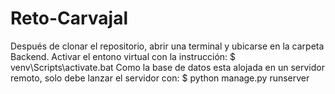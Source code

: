 
# Reto-Carvajal

Después de clonar el repositorio, abrir una terminal y ubicarse en la carpeta Backend.
Activar el entono virtual con la instrucción:
$ venv\Scripts\activate.bat
Como la base de datos esta alojada en un servidor remoto, solo debe lanzar el servidor con: 
$ python manage.py runserver
